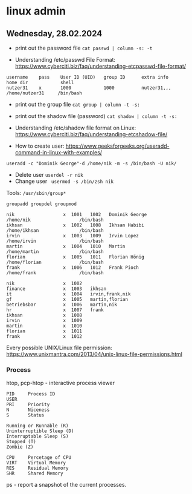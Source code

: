 # linux admin

## Wednesday, 28.02.2024 


- print out the password file ```cat passwd | column -s: -t```

- Understanding /etc/passwd File Format: https://www.cyberciti.biz/faq/understanding-etcpasswd-file-format/

```
username    pass    User ID (UID)   group ID      extra info        home dir            shell
nutzer31    x       1000            1000          nutzer31,,,       /home/nutzer31     /bin/bash
```

- print out the group file ```cat group | column -t -s:```

- print out the shadow file (password) ```cat shadow | column -t -s:```

- Understanding /etc/shadow file format on Linux: https://www.cyberciti.biz/faq/understanding-etcshadow-file/

- How to create user: https://www.geeksforgeeks.org/useradd-command-in-linux-with-examples/

```useradd -c "Dominik George"-d /home/nik -m -s /bin/bash -U nik/```

- Delete user ``` userdel -r nik ```
- Change user  ```  usermod -s /bin/zsh nik ```

Tools: ```/usr/sbin/group*```
```
groupadd groupdel groupmod
```

```
nik                  x  1001   1002   Dominik George                      /home/nik                  /bin/bash
ikhsan               x  1002   1008   Ikhsan Habibi                       /home/ikhsan               /bin/bash
irvin                x  1003   1009   Irvin Lopez                         /home/irvin                /bin/bash
martin               x  1004   1010   Martin                              /home/martin               /bin/bash
florian              x  1005   1011   Florian Hönig                       /home/florian              /bin/bash
frank                x  1006   1012   Frank Pioch                         /home/frank                /bin/bash

nik                  x  1002   
finance              x  1003   ikhsan
it                   x  1004   irvin,frank,nik
gf                   x  1005   martin,florian
betriebsbar          x  1006   martin,nik
hr                   x  1007   frank
ikhsan               x  1008   
irvin                x  1009   
martin               x  1010   
florian              x  1011   
frank                x  1012 

```

Every possible UNIX/Linux file permission: https://www.unixmantra.com/2013/04/unix-linux-file-permissions.html


### Process
htop, pcp-htop - interactive process viewer

```
PID     Process ID
USER
PRI     Priority
N       Niceness
S       Status
```

```
Running or Runnable (R)
Uninterruptible Sleep (D)
Interruptable Sleep (S)
Stopped (T)
Zombie (Z)
```
```
CPU     Percetage of CPU
VIRT    Virtual Memory
RES     Residual Memory
SHR     Shared Memory
```

ps - report a snapshot of the current processes.
